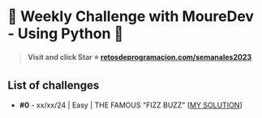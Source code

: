 # 🧩 Weekly Challenge with MoureDev - Using Python 🐍
> #### Visit and click Star ⭐ **[retosdeprogramacion.com/semanales2023](https://retosdeprogramacion.com/semanales2023)**


## List of challenges
* **#0** - xx/xx/24 | Easy | THE FAMOUS "FIZZ BUZZ" [[MY SOLUTION]()]
